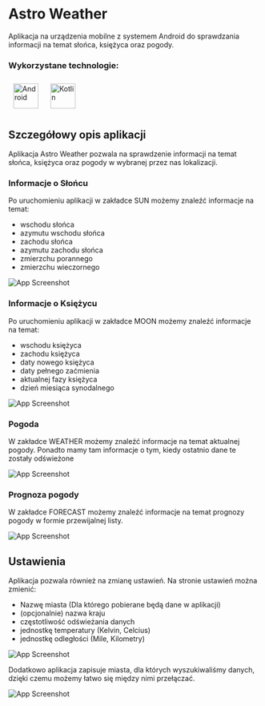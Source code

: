 # Astro Weather

Aplikacja na urządzenia mobilne z systemem Android do sprawdzania informacji na temat słońca, księżyca oraz pogody.

### Wykorzystane technologie:
<div>  
<a href="https://www.android.com/intl/en_in/" target="_blank"><img style="margin: 10px" src="https://profilinator.rishav.dev/skills-assets/android-original-wordmark.svg" alt="Android" height="50" /></a>  
<a href="https://kotlinlang.org/" target="_blank"><img style="margin: 10px" src="https://profilinator.rishav.dev/skills-assets/kotlinlang-icon.svg" alt="Kotlin" height="50" /></a>
</div>

## Szczegółowy opis aplikacji

Aplikacja Astro Weather pozwala na sprawdzenie informacji na temat słońca, księżyca oraz pogody w wybranej przez nas lokalizacji.

### Informacje o Słońcu

Po uruchomieniu aplikacji w zakładce SUN możemy znaleźć informacje na temat:
- wschodu słońca
- azymutu wschodu słońca
- zachodu słońca
- azymutu zachodu słońca
- zmierzchu porannego
- zmierzchu wieczornego

![App Screenshot](screenshots/screen1.png)

### Informacje o Księżycu

Po uruchomieniu aplikacji w zakładce MOON możemy znaleźć informacje na temat:
- wschodu księżyca
- zachodu księżyca
- daty nowego księżyca
- daty pełnego zaćmienia
- aktualnej fazy księżyca
- dzień miesiąca synodalnego

![App Screenshot](screenshots/screen2.png)

### Pogoda

W zakładce WEATHER możemy znaleźć informacje na temat aktualnej pogody. Ponadto mamy tam informacje o tym, kiedy ostatnio dane te zostały odświeżone


![App Screenshot](screenshots/screen3.png)



### Prognoza pogody

W zakładce FORECAST możemy znaleźć informacje na temat prognozy pogody w formie przewijalnej listy.


![App Screenshot](screenshots/screen4.png)

## Ustawienia

Aplikacja pozwala również na zmianę ustawień. Na stronie ustawień można zmienić:
- Nazwę miasta (Dla którego pobierane będą dane w aplikacji)
- (opcjonalnie) nazwa kraju
- częstotliwość odświeżania danych
- jednostkę temperatury (Kelvin, Celcius)
- jednostkę odległości (Mile, Kilometry)

![App Screenshot](screenshots/screen6.png)

Dodatkowo aplikacja zapisuje miasta, dla których wyszukiwaliśmy danych, dzięki czemu możemy łatwo się między nimi przełączać.

![App Screenshot](screenshots/screen5.png)